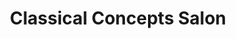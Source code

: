 ---
title: "Classical Concepts Salon"
url: /saratoga-springs/classical-concepts-salon/
shop: Kosmetik
---
